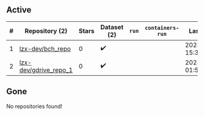 ## Active
| # | Repository (2) | Stars | Dataset (2) | `run` | `containers-run` | Last Modified |
| --- | --- | --- | --- | --- | --- | --- |
| 1 | [lzx-dev/bch_repo](https://github.com/lzx-dev/bch_repo) | 0 | :heavy_check_mark: |  |  | 2023-03-20 15:36:55+00:00 |
| 2 | [lzx-dev/gdrive_repo_1](https://github.com/lzx-dev/gdrive_repo_1) | 0 | :heavy_check_mark: |  |  | 2023-03-13 01:56:21+00:00 |

## Gone
No repositories found!
